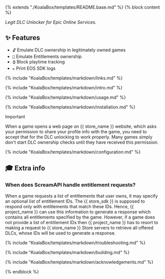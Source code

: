 {% extends "./KoalaBox/templates/README.base.md" %}
{% block content %}

_Legit DLC Unlocker for Epic Online Services._

## ✨ Features

* `🔓` Emulate DLC ownership in legitimately owned games
* `🛅` Emulate Entitlements ownership
* `⌚` Block playtime tracking
* `✒️` Print EOS SDK logs

{% include "KoalaBox/templates/markdown/links.md" %}

{% include "KoalaBox/templates/markdown/intro.md" %}

{% include "KoalaBox/templates/markdown/usage.md" %}

{% include "KoalaBox/templates/markdown/installation.md" %}

> [!IMPORTANT]
> When a game opens a web page on {{ store_name }} website, which asks your permission to share your profile info
> with the game, you need to accept that for the DLC unlocking to work properly.
> Many games simply don't start DLC ownership checks until they have received this permission.

{% include "KoalaBox/templates/markdown/configuration.md" %}

[//]: # (Section about when ScreamAPI fetches entitlements)

## 🎓 Extra info

### When does ScreamAPI handle entitlement requests?

When a game requests a list of entitlements that user owns, it may specify an optional list of entitlement IDs. The {{ store_sdk }} is supposed to respond only with entitlements that match these IDs. Hence, {{ project_name }} can use this information to generate a response which contains all entitlements specified by the game. However, if a game does not provide a list of entitlement IDs then {{ project_name }} has to resort to making a request to {{ store_name }} Store servers to retrieve all offered DLCs, whose IDs will be used to generate a response.

{% include "KoalaBox/templates/markdown/troubleshooting.md" %}

{% include "KoalaBox/templates/markdown/building.md" %}

{% include "KoalaBox/templates/markdown/acknowledgements.md" %}

{% endblock %}
